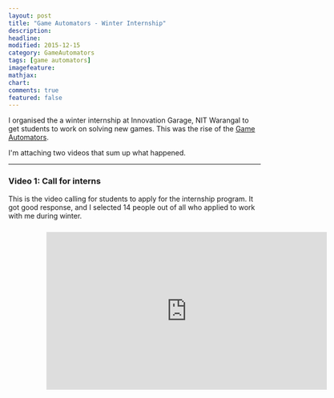 ```yaml
---
layout: post
title: "Game Automators - Winter Internship"
description: 
headline: 
modified: 2015-12-15
category: GameAutomators
tags: [game automators]
imagefeature: 
mathjax: 
chart: 
comments: true
featured: false
---
```


I organised the a winter internship at Innovation Garage, NIT Warangal to get students to work on solving new games. This was the rise of the [Game Automators](http://gameautomators.com).

I'm attaching two videos that sum up what happened.

------

### Video 1: Call for interns

This is the video calling for students to apply for the internship program. It got good response, and I selected 14 people out of all who applied to work with me during winter.

<div style="height:100%;width:100%;text-align:center;padding: 2% 15% 2% 15%;">
  <iframe width="560" height="315" src="https://www.youtube.com/embed/A5aaxIDkMjY" frameborder="0" allowfullscreen></iframe>
</div>

Watch on YouTube: [https://www.youtube.com/watch?v=iDJW98c7uhg](https://www.youtube.com/watch?v=A5aaxIDkMjY)

------

### Video 2: End of Internship

This video sums up what we have acheived during the course of the internship and the future plans.

<div style="height:100%;width:100%;text-align:center;padding: 2% 15% 2% 15%;">
  <iframe width="560" height="315" src="https://www.youtube.com/embed/iDJW98c7uhg" frameborder="0" allowfullscreen></iframe>
</div>

Watch on YouTube: [https://www.youtube.com/watch?v=iDJW98c7uhg](https://www.youtube.com/watch?v=iDJW98c7uhg)
